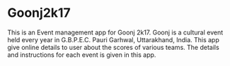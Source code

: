 # Goonj2k17
This is an Event management app for Goonj 2k17. Goonj is a cultural event held every year in G.B.P.E.C. Pauri Garhwal, Uttarakhand, India.
This app give online details to user about the scores of various teams.
The details and instructions for each event is given in this app.
